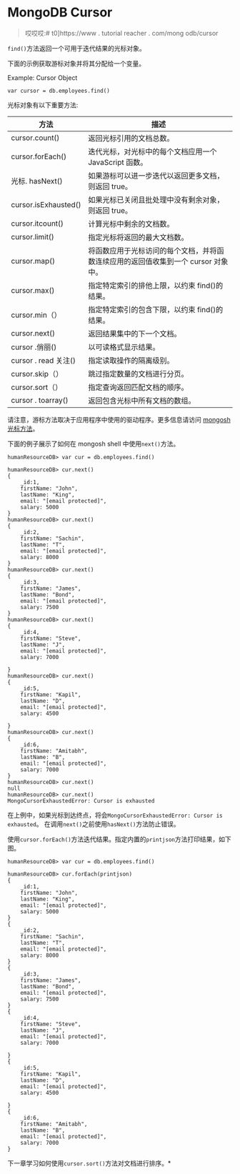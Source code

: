 # MongoDB Cursor

> 哎哎哎:# t0]https://www . tutorial reacher . com/mong odb/cursor

`find()`方法返回一个可用于迭代结果的光标对象。

下面的示例获取游标对象并将其分配给一个变量。

Example: Cursor Object 

```
var cursor = db.employees.find() 
```

光标对象有以下重要方法:

| 方法 | 描述 |
| --- | --- |
| cursor.count() | 返回光标引用的文档总数。 |
| cursor.forEach() | 迭代光标，对光标中的每个文档应用一个 JavaScript 函数。 |
| 光标. hasNext() | 如果游标可以进一步迭代以返回更多文档，则返回 true。 |
| cursor.isExhausted() | 如果光标已关闭且批处理中没有剩余对象，则返回 true。 |
| cursor.itcount() | 计算光标中剩余的文档数。 |
| cursor.limit() | 指定光标将返回的最大文档数。 |
| cursor.map() | 将函数应用于光标访问的每个文档，并将函数连续应用的返回值收集到一个 cursor 对象中。 |
| cursor.max() | 指定特定索引的排他上限，以约束 find()的结果。 |
| cursor.min（） | 指定特定索引的包含下限，以约束 find()的结果。 |
| cursor.next() | 返回结果集中的下一个文档。 |
| cursor .俏丽() | 以可读格式显示结果。 |
| cursor . read 关注() | 指定读取操作的隔离级别。 |
| cursor.skip（） | 跳过指定数量的文档进行分页。 |
| cursor.sort（） | 指定查询返回匹配文档的顺序。 |
| cursor . toarray() | 返回包含光标中所有文档的数组。 |

请注意，游标方法取决于应用程序中使用的驱动程序。更多信息请访问 [mongosh 光标方法](https://docs.mongodb.com/manual/reference/method/db.collection.find/#available-mongosh-cursor-methods)。

下面的例子展示了如何在 mongosh shell 中使用`next()`方法。

```
humanResourceDB> var cur = db.employees.find()

humanResourceDB> cur.next()
{ 
    _id:1,
    firstName: "John",
    lastName: "King",
    email: "[email protected]",
    salary: 5000
}
humanResourceDB> cur.next()
{ 
    _id:2,
    firstName: "Sachin",
    lastName: "T",
    email: "[email protected]",
    salary: 8000
}
humanResourceDB> cur.next()
{ 
    _id:3,
    firstName: "James",
    lastName: "Bond",
    email: "[email protected]",
    salary: 7500
}
humanResourceDB> cur.next()
{ 
    _id:4,
    firstName: "Steve",
    lastName: "J",
    email: "[email protected]",
    salary: 7000

}
humanResourceDB> cur.next()
{ 
    _id:5,
    firstName: "Kapil",
    lastName: "D",
    email: "[email protected]",
    salary: 4500

}
humanResourceDB> cur.next()
{ 
    _id:6,
    firstName: "Amitabh",
    lastName: "B",
    email: "[email protected]",
    salary: 7000
}
humanResourceDB> cur.next()
null
humanResourceDB> cur.next()
MongoCursorExhaustedError: Cursor is exhausted

```

在上例中，如果光标到达终点，将会`MongoCursorExhaustedError: Cursor is exhausted`。 在调用`next()`之前使用`hasNext()`方法防止错误。

使用`cursor.forEach()`方法迭代结果。指定内置的`printjson`方法打印结果，如下图。

```
humanResourceDB> var cur = db.employees.find()

humanResourceDB> cur.forEach(printjson)
{ 
    _id:1,
    firstName: "John",
    lastName: "King",
    email: "[email protected]",
    salary: 5000
}
{ 
    _id:2,
    firstName: "Sachin",
    lastName: "T",
    email: "[email protected]",
    salary: 8000
}
{ 
    _id:3,
    firstName: "James",
    lastName: "Bond",
    email: "[email protected]",
    salary: 7500
}
{ 
    _id:4,
    firstName: "Steve",
    lastName: "J",
    email: "[email protected]",
    salary: 7000

}
{ 
    _id:5,
    firstName: "Kapil",
    lastName: "D",
    email: "[email protected]",
    salary: 4500

}
{ 
    _id:6,
    firstName: "Amitabh",
    lastName: "B",
    email: "[email protected]",
    salary: 7000
}

```

下一章学习如何使用`cursor.sort()`方法对文档进行排序。*
